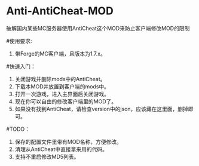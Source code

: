 # Anti-AntiCheat-MOD  
破解国内某些MC服务器使用AntiCheat这个MOD来防止客户端修改MOD的限制  

#使用要求:  
1. 带Forge的MC客户端，且版本为1.7.x。  

#快速入门：  
1. 关闭游戏并删除mods中的AntiCheat。  
2. 下载本MOD并放置到客户端的mods中。  
3. 打开一次游戏，进入主界面后关闭游戏。
4. 现在你可以自由的修改客户端里的MOD了。  
5. 如果没有找到AntiCheat，请检查version中的json，应该藏在这里面，删掉即可。  

#TODO：  
1. 保存的配置文件里带有MOD名称，方便修改。  
2. 清理从AntiCheat中直接拿来用的代码。  
3. 支持不重启修改MD5列表。  
